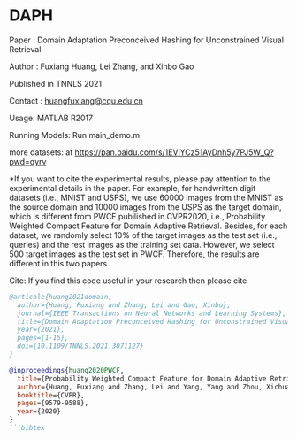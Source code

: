 # DAPH
Paper : Domain Adaptation Preconceived Hashing for Unconstrained Visual Retrieval

Author : Fuxiang Huang, Lei Zhang, and Xinbo Gao

Published in TNNLS 2021

Contact : huangfuxiang@cqu.edu.cn


Usage:  MATLAB R2017

Running Models:  Run main_demo.m

more datasets: at https://pan.baidu.com/s/1EVlYCz51AyDnh5y7PJ5W_Q?pwd=qyrv

*If you want to cite the experimental results, please pay attention to the experimental details in the paper. For example, for handwritten digit datasets (i.e., MNIST and USPS),  we use 60000 images from the MNIST as the source domain and 10000 images from the USPS as the target domain, which is different from PWCF pubilished in CVPR2020, i.e., Probability Weighted Compact Feature for Domain Adaptive Retrieval. Besides, for each dataset, we randomly select 10% of the target images as the test set (i.e., queries) and the rest images as the training set data. However, we select 500 target images as the test set in PWCF. Therefore, the results are different in this two papers. 


Cite: If you find this code useful in your research then please cite
```bibtex
@articale{huang2021domain,
  author={Huang, Fuxiang and Zhang, Lei and Gao, Xinbo},    
  journal={IEEE Transactions on Neural Networks and Learning Systems},    
  title={Domain Adaptation Preconceived Hashing for Unconstrained Visual Retrieval},    
  year={2021},  
  pages={1-15},    
  doi={10.1109/TNNLS.2021.3071127}  
}

@inproceedings{huang2020PWCF,
  title={Probability Weighted Compact Feature for Domain Adaptive Retrieval},
  author={Huang, Fuxiang and Zhang, Lei and Yang, Yang and Zhou, Xichuan},    
  booktitle={CVPR},    
  pages={9579-9588},    
  year={2020}
}
```bibtex

